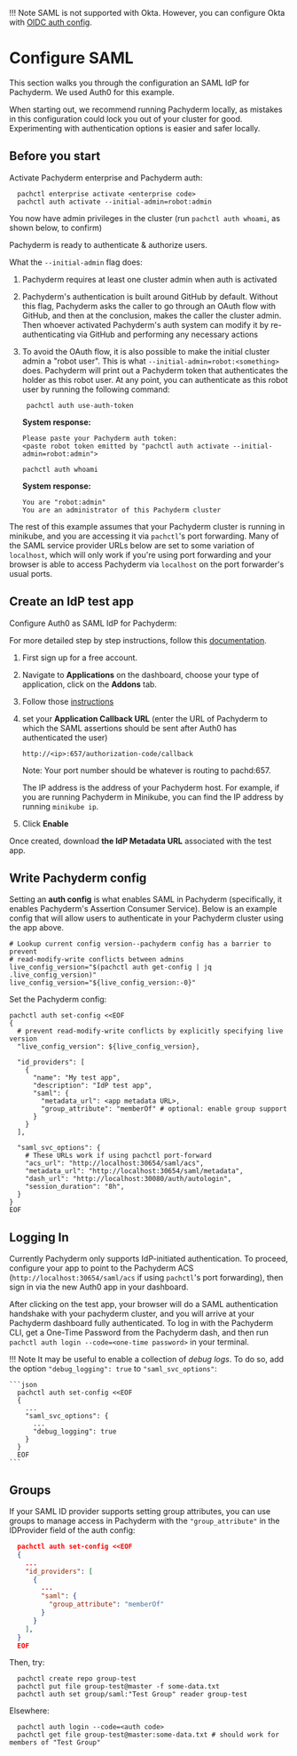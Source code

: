 !!! Note
    SAML is not supported with Okta. However, you can
    configure Okta with [OIDC auth config](../../oidc/configure-with-okta).

# Configure SAML 

This section walks you through the configuration an SAML IdP for Pachyderm.
We used Auth0 for this example.

When starting out, we recommend running Pachyderm locally, as
mistakes in this configuration could lock you out of your cluster for good.
Experimenting with authentication options is easier and
safer locally.

## Before you start

Activate Pachyderm enterprise and Pachyderm auth:

```shell
  pachctl enterprise activate <enterprise code>
  pachctl auth activate --initial-admin=robot:admin
```

You now have admin privileges in the cluster (run `pachctl auth whoami`, as shown below, to
confirm)

Pachyderm is ready to authenticate & authorize users.

What the `--initial-admin` flag does:
1. Pachyderm requires at least one cluster admin when auth is
   activated
2. Pachyderm's authentication is built around GitHub by default. Without this
   flag, Pachyderm asks the caller to go through an OAuth flow with GitHub, and
   then at the conclusion, makes the caller the cluster admin. Then whoever
   activated Pachyderm's auth system can modify it by re-authenticating via
   GitHub and performing any necessary actions
3. To avoid the OAuth flow, it is also possible to make the initial
   cluster admin a "robot user". This is what
   `--initial-admin=robot:<something>` does.
   Pachyderm will print out a Pachyderm token that authenticates the holder as
   this robot user. At any point, you can authenticate as this robot user by
   running the following command:

   ```shell
    pachctl auth use-auth-token
   ```
   **System response:**

   ```shell
   Please paste your Pachyderm auth token:
   <paste robot token emitted by "pachctl auth activate --initial-admin=robot:admin">
   ```

   ```shell
   pachctl auth whoami
    ```

   **System response:**

   ```shell
   You are "robot:admin"
   You are an administrator of this Pachyderm cluster
   ```

The rest of this example assumes that your Pachyderm cluster is running in
minikube, and you are accessing it via `pachctl`'s port forwarding. Many of the
SAML service provider URLs below are set to some variation of `localhost`,
which will only work if you're using port forwarding and your browser is able
to access Pachyderm via `localhost` on the port forwarder's usual ports.

## Create an IdP test app

Configure Auth0 as SAML IdP for Pachyderm:

For more detailed step by step instructions,
follow this [documentation](https://auth0.com/learn/saml-identity-provider/).

1. First sign up for a free account.
1. Navigate to **Applications** on the dashboard, choose your type of application,
click on the **Addons** tab.
1. Follow those [instructions](https://auth0.com/docs/protocols/saml-protocol/configure-auth0-as-saml-identity-provider#configure-auth0-as-idp)

1. set your **Application Callback URL** (enter the URL of Pachyderm to which the SAML assertions should be sent after Auth0 has authenticated the user)
   ```shell
   http://<ip>:657/authorization-code/callback
   ```
   Note: Your port number should be whatever is routing to pachd:657.

   The IP address is the address of your Pachyderm host. For example,
   if you are running Pachyderm in Minikube, you can find the IP
   address by running `minikube ip`.
1. Click **Enable**

Once created, download **the IdP Metadata URL** associated with the test app.

## Write Pachyderm config

Setting an **auth config** is what enables SAML in Pachyderm
(specifically, it enables Pachyderm's Assertion Consumer Service). 
Below is an example config that will
allow users to authenticate in your Pachyderm cluster using the app above.

```shell
# Lookup current config version--pachyderm config has a barrier to prevent
# read-modify-write conflicts between admins
live_config_version="$(pachctl auth get-config | jq .live_config_version)"
live_config_version="${live_config_version:-0}"
```

Set the Pachyderm config:

```shell
pachctl auth set-config <<EOF
{
  # prevent read-modify-write conflicts by explicitly specifying live version
  "live_config_version": ${live_config_version},

  "id_providers": [
    {
      "name": "My test app",
      "description": "IdP test app",
      "saml": {
        "metadata_url": <app metadata URL>,
        "group_attribute": "memberOf" # optional: enable group support
      }
    }
  ],

  "saml_svc_options": {
    # These URLs work if using pachctl port-forward
    "acs_url": "http://localhost:30654/saml/acs",
    "metadata_url": "http://localhost:30654/saml/metadata",
    "dash_url": "http://localhost:30080/auth/autologin",
    "session_duration": "8h",
  }
}
EOF

```

## Logging In
Currently Pachyderm only supports IdP-initiated authentication. To proceed,
configure your app to point to the Pachyderm ACS
(`http://localhost:30654/saml/acs` if using `pachctl`'s port forwarding), then
sign in via the new Auth0 app in your dashboard.

After clicking on the test app, your browser will do a SAML authentication
handshake with your pachyderm cluster, and you will arrive at your Pachyderm
dashboard fully authenticated. To log in with the Pachyderm CLI, get a One-Time
Password from the Pachyderm dash, and then run `pachctl auth login
--code=<one-time password>` in your terminal.

!!! Note
    It may be useful to enable a collection of *debug logs*. To do so,
    add the option `"debug_logging": true` to `"saml_svc_options"`:

    ```json
      pachctl auth set-config <<EOF
      {
        ...
        "saml_svc_options": {
          ...
          "debug_logging": true
        }
      }
      EOF
    ```

## Groups
If your SAML ID provider supports setting group attributes, 
you can use groups to manage access in Pachyderm with the `"group_attribute"` 
in the IDProvider field of the auth config:

```json
  pachctl auth set-config <<EOF
  {
    ...
    "id_providers": [
      {
        ...
        "saml": {
          "group_attribute": "memberOf"
        }
      }
    ],
  }
  EOF
```

Then, try:
```shell
  pachctl create repo group-test
  pachctl put file group-test@master -f some-data.txt
  pachctl auth set group/saml:"Test Group" reader group-test
```

Elsewhere:
```shell
  pachctl auth login --code=<auth code>
  pachctl get file group-test@master:some-data.txt # should work for members of "Test Group"
```

